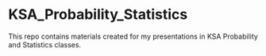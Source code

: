 # KSA_Probability_Statistics

This repo contains materials created for my presentations in KSA Probability and Statistics classes.
